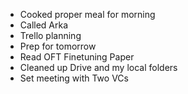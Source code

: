 - Cooked proper meal for morning
- Called Arka
- Trello planning
- Prep for tomorrow
- Read OFT Finetuning Paper
- Cleaned up Drive and my local folders
- Set meeting with Two VCs